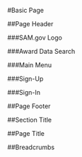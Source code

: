 #Basic Page

##Page Header

###SAM.gov Logo

###Award Data Search

###Main Menu

###Sign-Up

###Sign-In

##Page Footer

##Section Title

##Page Title

##Breadcrumbs
